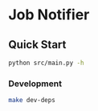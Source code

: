 # Job Notifier

## Quick Start

```sh
python src/main.py -h
```

### Development

```sh
make dev-deps
```
